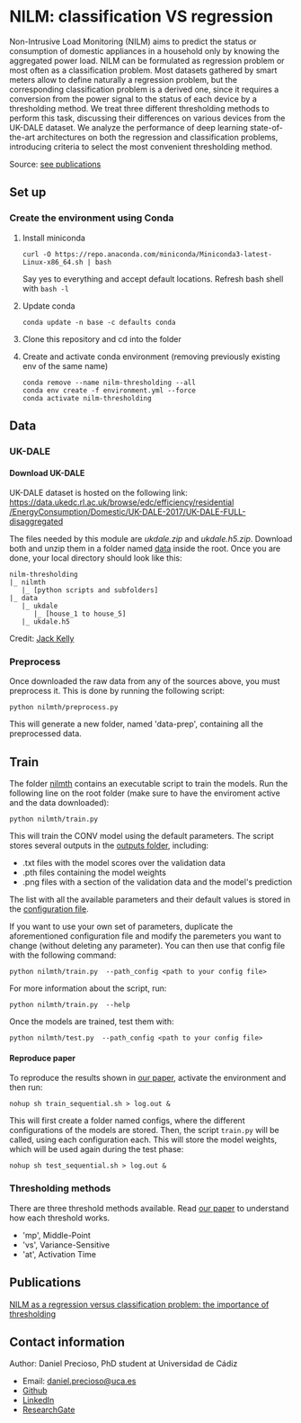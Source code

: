 # NILM: classification VS regression

Non-Intrusive Load Monitoring (NILM)  aims to predict the status
or consumption of  domestic appliances in a household only by knowing
the aggregated power load. NILM can be formulated as regression problem
or most often as a classification problem. Most datasets gathered
by smart meters allow to  define naturally a regression problem,
but the corresponding classification problem  is a derived one,
since it requires a conversion from the power signal to the status of each
device by a thresholding method. We treat three different thresholding
methods to perform this task, discussing their differences on various
devices from the UK-DALE dataset. We analyze the performance of
deep learning state-of-the-art architectures on both the regression and
classification problems, introducing criteria to select the most convenient
thresholding method.

Source: [see publications](#publications)

## Set up
### Create the environment using Conda

  1. Install miniconda
     
     ```
     curl -O https://repo.anaconda.com/miniconda/Miniconda3-latest-Linux-x86_64.sh | bash
     ```

     Say yes to everything and accept default locations. Refresh bash shell with `bash -l`

  2. Update conda
     
      ```
      conda update -n base -c defaults conda
      ```

  3. Clone this repository and cd into the folder

  4. Create and activate conda environment (removing previously existing env of the same name)
     
       ```
       conda remove --name nilm-thresholding --all
       conda env create -f environment.yml --force
       conda activate nilm-thresholding
       ```
 
## Data

### UK-DALE

#### Download UK-DALE

UK-DALE dataset is hosted on the following link:
[https://data.ukedc.rl.ac.uk/browse/edc/efficiency/residential
/EnergyConsumption/Domestic/UK-DALE-2017/UK-DALE-FULL-disaggregated](https://data.ukedc.rl.ac.uk/browse/edc/efficiency/residential/EnergyConsumption/Domestic/UK-DALE-2017/UK-DALE-FULL-disaggregated)

The files needed by this module are *ukdale.zip* and *ukdale.h5.zip*.
Download both and unzip them in a folder named [data](/data) inside the root.
Once you are done, your local directory should look like this:

```
nilm-thresholding
|_ nilmth
   |_ [python scripts and subfolders]
|_ data
   |_ ukdale
      |_ [house_1 to house_5]
   |_ ukdale.h5
```

Credit: [Jack Kelly](https://jack-kelly.com/data/)

### Preprocess

Once downloaded the raw data from any of the sources above,
you must preprocess it.
This is done by running the following script:

```
python nilmth/preprocess.py
```

This will generate a new folder, named 'data-prep',
containing all the preprocessed data.

## Train

The folder [nilmth](/nilmth) contains an executable script to train the
 models. Run the following line on the root folder
(make sure to have the enviroment active and the data downloaded):

```
python nilmth/train.py
```

This will train the CONV model using the default parameters.
The script stores several outputs in the [outputs folder](/outputs),
including:
- .txt files with the model scores over the validation data
- .pth files containing the model weights
- .png files with a section of the validation data and the model's prediction

The list with all the available parameters and their default values is stored in the
 [configuration file](nilmth/config.toml).

If you want to use your own set of parameters, duplicate the aforementioned
 configuration file and modify the paremeters you want to change (without deleting any
  parameter). You can then use that config file with the following command:
 
```
python nilmth/train.py  --path_config <path to your config file>
```

For more information about the script, run:

```
python nilmth/train.py  --help
```

Once the models are trained, test them with:

```
python nilmth/test.py  --path_config <path to your config file>
```

#### Reproduce paper

To reproduce the results shown in [our paper](#publications), activate the
 environment and then run:

```
nohup sh train_sequential.sh > log.out & 
```

This will first create a folder named configs, where the different configurations of the
models are stored. Then, the script `train.py` will be called, using each
 configuration each. This will store the model weights, which will be used
 again during the test phase:
 
```
nohup sh test_sequential.sh > log.out & 
```

### Thresholding methods

There are three threshold methods available. Read [our paper](#publications)
to understand how each threshold works.

- 'mp', Middle-Point
- 'vs', Variance-Sensitive
- 'at', Activation Time

## Publications

[NILM as a regression versus classification problem:
the importance of thresholding](https://www.researchgate.net/project/Non-Intrusive-Load-Monitoring-6)

## Contact information

Author: Daniel Precioso, PhD student at Universidad de Cádiz
- Email: daniel.precioso@uca.es
- [Github](https://github.com/daniprec)
- [LinkedIn](https://www.linkedin.com/in/daniel-precioso-garcelan/)
- [ResearchGate](https://www.researchgate.net/profile/Daniel_Precioso_Garcelan)
